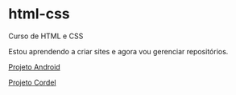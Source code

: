 # html-css
 Curso de HTML e CSS

 Estou aprendendo a criar sites e agora vou gerenciar repositórios.

 <a href="https://crisfrota-menezes.github.io/html-css/desafios/df010/android.html" target="_blank">Projeto Android</a>

 <a href="https://crisfrota-menezes.github.io/html-css/desafios/df012/index.html" target="_blank">Projeto Cordel</a>
